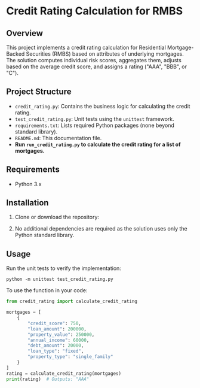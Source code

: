 # Credit Rating Calculation for RMBS

## Overview
This project implements a credit rating calculation for Residential Mortgage-Backed Securities (RMBS) based on attributes of underlying mortgages. The solution computes individual risk scores, aggregates them, adjusts based on the average credit score, and assigns a rating ("AAA", "BBB", or "C").

## Project Structure
- `credit_rating.py`: Contains the business logic for calculating the credit rating.
- `test_credit_rating.py`: Unit tests using the `unittest` framework.
- `requirements.txt`: Lists required Python packages (none beyond standard library).
- `README.md`: This documentation file.
- **Run `run_credit_rating.py` to calculate the credit rating for a list of mortgages.**

## Requirements
- Python 3.x

## Installation
1. Clone or download the repository:


2. No additional dependencies are required as the solution uses only the Python standard library.

## Usage
Run the unit tests to verify the implementation:

``python -m unittest test_credit_rating.py``


To use the function in your code:
```python
from credit_rating import calculate_credit_rating

mortgages = [
    {
        "credit_score": 750,
        "loan_amount": 200000,
        "property_value": 250000,
        "annual_income": 60000,
        "debt_amount": 20000,
        "loan_type": "fixed",
        "property_type": "single_family"
    }
]
rating = calculate_credit_rating(mortgages)
print(rating)  # Outputs: "AAA"